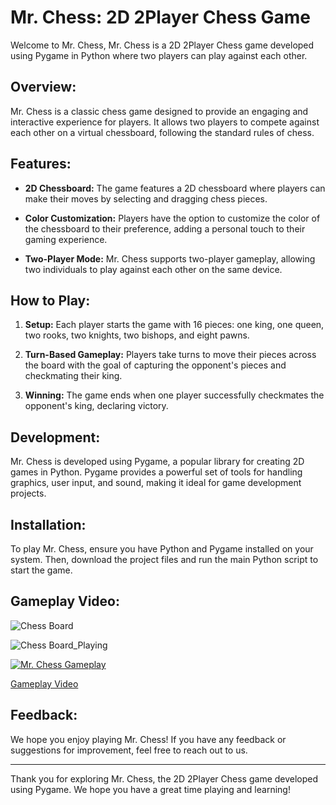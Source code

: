 # Mr. Chess: 2D 2Player Chess Game

Welcome to Mr. Chess, Mr. Chess is a 2D 2Player Chess game developed using Pygame in Python where two players can play against each other.

## Overview:

Mr. Chess is a classic chess game designed to provide an engaging and interactive experience for players. It allows two players to compete against each other on a virtual chessboard, following the standard rules of chess.

## Features:

- **2D Chessboard:** The game features a 2D chessboard where players can make their moves by selecting and dragging chess pieces.
  
- **Color Customization:** Players have the option to customize the color of the chessboard to their preference, adding a personal touch to their gaming experience.

- **Two-Player Mode:** Mr. Chess supports two-player gameplay, allowing two individuals to play against each other on the same device.

## How to Play:

1. **Setup:** Each player starts the game with 16 pieces: one king, one queen, two rooks, two knights, two bishops, and eight pawns.

2. **Turn-Based Gameplay:** Players take turns to move their pieces across the board with the goal of capturing the opponent's pieces and checkmating their king.

3. **Winning:** The game ends when one player successfully checkmates the opponent's king, declaring victory.

## Development:

Mr. Chess is developed using Pygame, a popular library for creating 2D games in Python. Pygame provides a powerful set of tools for handling graphics, user input, and sound, making it ideal for game development projects.

## Installation:

To play Mr. Chess, ensure you have Python and Pygame installed on your system. Then, download the project files and run the main Python script to start the game.

## Gameplay Video:
![Chess Board](https://drive.google.com/uc?id=1HGAmjDFk-IjhLVshBHimNbNOhO47YgH9)

![Chess Board_Playing](https://drive.google.com/uc?id=1rXasOmCi591g9e042lVFaZkWytcJi9Sj)

[![Mr. Chess Gameplay](https://drive.google.com/uc?export=view&id=VIDEO_ID_HERE)](https://drive.google.com/drive/u/0/folders/1iyg3569V7ss5v6N-zDn5cyGuvf1ZWTvW)

[Gameplay Video](https://drive.google.com/file/d/1EHPkj5D3p0KwBkvWdRn5OEJ1RMqNE4mC/view?t=2)

## Feedback:

We hope you enjoy playing Mr. Chess! If you have any feedback or suggestions for improvement, feel free to reach out to us.

---

Thank you for exploring Mr. Chess, the 2D 2Player Chess game developed using Pygame. We hope you have a great time playing and learning!
